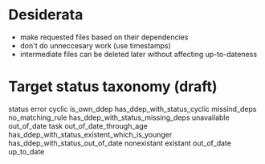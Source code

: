 Desiderata
==========

* make requested files based on their dependencies
* don't do unneccesary work (use timestamps)
* intermediate files can be deleted later without affecting up-to-dateness

Target status taxonomy (draft)
==============================

 status
  error
   cyclic
    is_own_ddep
    has_ddep_with_status_cyclic
   missind_deps
    no_matching_rule
    has_ddep_with_status_missing_deps
  unavailable
   out_of_date
    task
    out_of_date_through_age
     has_ddep_with_status_existent_which_is_younger
     has_ddep_with_status_out_of_date
   nonexistant
  existant
   out_of_date
   up_to_date
